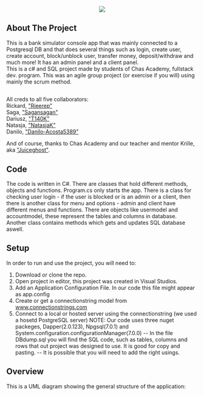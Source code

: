 <a name="readme-top"></a>

<div align="center">
  <img src="https://user-images.githubusercontent.com/113366808/218892735-1271bacf-6840-467c-800a-dad9bca44308.png">
</div>

<!-- ABOUT THE PROJECT -->
## About The Project
This is a bank simulator console app that was mainly connected to a Postgresql DB and that does several things such as login, create user, create account, block/unblock user, transfer money, deposit/withdraw and much more! It has an admin panel and a client panel. </br>
This is a c# and SQL project made by students of Chas Academy, fullstack dev. program.
This was an agile group project (or exercise if you will) using mainly the scrum method.

<!-- Table of content -->
## 

All creds to all five collaborators:</br>
Rickard, <a href="https://github.com/rieerep">"Rieerep"</a></br> 
Saga, <a href="https://github.com/sagansagan">"Sagansagan"</a></br>
Dariusz, <a href="https://github.com/T140K">"T140K"</a></br> 
Natasja, <a href="https://github.com/NatasjaK">"NatasjaK"</a></br>
Danilo, <a href="https://github.com/Danilo-Acosta5389">"Danilo-Acosta5389"</a>

And of course, thanks to Chas Academy and our teacher and mentor Krille, aka <a href="https://github.com/juiceghost">"Juiceghost"</a>.

<!-- CODE EXPLAINED --> 
## Code
The code is written in C#. There are classes that hold different methods, objects and functions. Program.cs only starts the app. There is a class for checking user login - if the user is blocked or is an admin or a client, then there is another class for menu and options - admin and client have different menus and functions. There are objects like usermodel and accountmodel, these represent the tables and columns in database. Another class contains methods which gets and updates SQL database aswell.

<!-- AGILE PROJECT
## Code -->

<!-- HOW TO SETUP -->
## Setup
In order to run and use the project, you will need to:
1. Download or clone the repo.
2. Open project in editor, this project was created in Visual Studios.
3. Add an Application Configuration File. In our code this file might appear as app.config
4. Create or get a connectionstring model from <a href="https://www.connectionstrings.com/">www.connectionstrings.com</a>
5. Connect to a local or hosted server using the connectionstring (we used a hosetd PostgreSQL server)
NOTE: Our code uses three nuget packeges, Dapper(2.0.123), Npgsql(7.0.1) and System.configuration.configurationManager(7.0.0)
-- In the file DBdump.sql you will find the SQL code, such as tables, columns and rows that out project was designed to use. It is good for copy and pasting.
-- It is possible that you will need to add the right usings.

## Overview
This is a UML diagram showing the general structure of the application:




